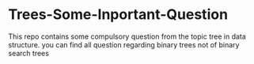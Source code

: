 # Trees-Some-Inportant-Question
This repo contains some compulsory question from the topic tree in data structure.
you can find all question regarding binary trees not of binary search trees
